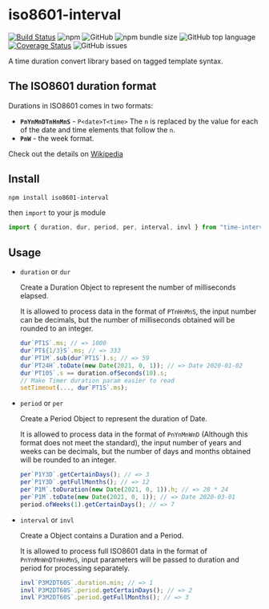 # iso8601-interval

[![Build Status](https://travis-ci.com/CrescentSine/iso8601-interval.svg?branch=main)](https://travis-ci.com/CrescentSine/iso8601-interval)
![npm](https://img.shields.io/npm/v/iso8601-interval)
![GitHub](https://img.shields.io/github/license/CrescentSine/iso8601-interval)
![npm bundle size](https://img.shields.io/bundlephobia/min/iso8601-interval)
![GitHub top language](https://img.shields.io/github/languages/top/CrescentSine/iso8601-interval)
[![Coverage Status](https://coveralls.io/repos/github/CrescentSine/iso8601-interval/badge.svg?branch=main)](https://coveralls.io/github/CrescentSine/iso8601-interval?branch=main)
![GitHub issues](https://img.shields.io/github/issues/CrescentSine/iso8601-interval)

A time duration convert library based on tagged template syntax.

## The ISO8601 duration format

Durations in ISO8601 comes in two formats:

* **`PnYnMnDTnHnMnS`**  - `P<date>T<time>`
  The `n` is replaced by the value for each of the date and time elements that follow the `n`.
* **`PnW`** - the week format.

Check out the details on [Wikipedia](https://en.wikipedia.org/wiki/ISO_8601#Durations)

## Install

```bash
npm install iso8601-interval
```

then `import` to your js module

```javascript
import { duration, dur, period, per, interval, invl } from "time-interval";
```

## Usage

* `duration` or `dur`

    Create a Duration Object to represent the number of milliseconds elapsed.

    It is allowed to process data in the format of `PTnHnMnS`, the input number can be decimals, but the number of milliseconds obtained will be rounded to an integer.

    ```javascript
    dur`PT1S`.ms; // => 1000
    dur`PT${1/3}S`.ms; // => 333
    dur`PT1M`.sub(dur`PT1S`).s; // => 59
    dur`PT24H`.toDate(new Date(2021, 0, 1)); // => Date 2020-01-02
    dur`PT10S`.s == duration.ofSeconds(10).s;
    // Make Timer duration param easier to read
    setTimeout(..., dur`PT1S`.ms);
    ```

* `period` or `per`

    Create a Period Object to represent the duration of Date.

    It is allowed to process data in the format of `PnYnMnWnD` (Although this format does not meet the standard), the input number of years and weeks can be decimals, but the number of days and months obtained will be rounded to an integer.

    ```javascript
    per`P1Y3D`.getCertainDays(); // => 3
    per`P1Y3D`.getFullMonths(); // => 12
    per`P1M`.toDuration(new Date(2021, 0, 1)).h; // => 28 * 24
    per`P1M`.toDate(new Date(2021, 0, 1)); // => Date 2020-03-01
    period.ofWeeks(1).getCertainDays(); // => 7
    ```

* `interval` or `invl`

    Create a Object contains a Duration and a Period.

    It is allowed to process full ISO8601 data in the format of `PnYnMnWnDTnHnMnS`, input parameters will be passed to duration and period for processing separately.

    ```javascript
    invl`P3M2DT60S`.duration.min; // => 1
    invl`P3M2DT60S`.period.getCertainDays(); // => 2
    invl`P3M2DT60S`.period.getFullMonths(); // => 3
    ```
